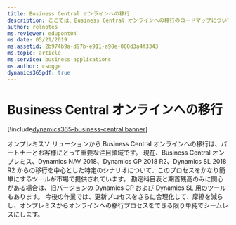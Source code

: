 ```yaml
---
title: Business Central オンラインへの移行
description: ここでは、Business Central オンラインへの移行のロードマップについて詳しく説明します。
author: relnotes
ms.reviewer: edupont04
ms.date: 05/21/2019
ms.assetid: 2b974b9a-d97b-e911-a98e-000d3a4f3343
ms.topic: article
ms.service: business-applications
ms.author: csogge
dynamics365pdf: true
---
```

# Business Central オンラインへの移行
[!include[dynamics365-business-central banner](../includes/dynamics365-business-central.md)]

オンプレミスソ リューションから Business Central オンラインへの移行は、パートナーとお客様にとって重要な注目領域です。 現在、Business Central オンプレミス、Dynamics NAV 2018、Dynamics GP 2018 R2、Dynamics SL 2018 R2 からの移行を中心とした特定のシナリオについて、このプロセスをかなり簡単にするツールが市場で提供されています。 勘定科目表と期首残高のみに関心がある場合は、旧バージョンの Dynamics GP および Dynamics SL 用のツールもあります。 今後の作業では、更新プロセスをさらに合理化して、摩擦を減らし、オンプレミスからオンラインへの移行プロセスをできる限り単純でシームレスにします。
